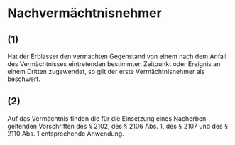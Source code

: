# Nachvermächtnisnehmer



## (1)

 Hat der Erblasser den vermachten Gegenstand von einem nach dem Anfall des Vermächtnisses eintretenden bestimmten Zeitpunkt oder Ereignis an einem Dritten zugewendet, so gilt der erste Vermächtnisnehmer als beschwert.

## (2)

 Auf das Vermächtnis finden die für die Einsetzung eines Nacherben geltenden Vorschriften des § 2102, des § 2106 Abs. 1, des § 2107 und des § 2110 Abs. 1 entsprechende Anwendung. 

